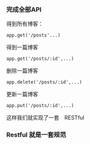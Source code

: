 ### 完成全部API

得到所有博客：

```
app.get('/posts'...)

```

得到一篇博客
```
app.get('/posts/:id',...)
```
删除一篇博客　

```
app.delete('/posts/:id',...)

```

更新一篇博客
```
app.put('/posts/:id',...)
```

这样我们就实现了一套　RESTful
### Restful 就是一套规范
